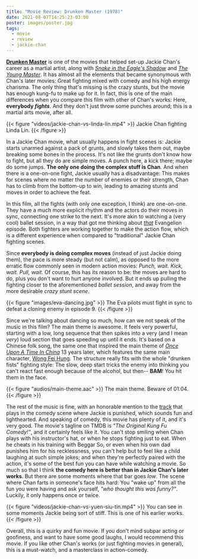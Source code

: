 ```yaml
---
title: "Movie Review: Drunken Master (1978)"
date: 2021-08-07T14:25:23-03:00
poster: images/poster.jpg
tags:
  - movie
  - review
  - jackie-chan
---
```


**[Drunken Master](https://www.themoviedb.org/movie/11230-jui-kuen)** is one of the movies that helped set-up Jackie Chan's career as a martial artist, along with *[Snake in the Eagle's Shadow](https://www.themoviedb.org/movie/11537-se-ying-diu-sau)* and *[The Young Master](https://www.themoviedb.org/movie/11563)*. It has almost all the elements that became synonymous with Chan's later movies: Great fighting mixed with comedy and his high energy charisma. The only thing that's missing is the crazy stunts, but the movie has enough kung-fu to make up for it. In fact, this is one of the main differences when you compare this film with other of Chan's works: Here, **everybody *fights***. And they don't just throw some punches around; this is a martial arts movie, after all.

{{< figure "videos/jackie-chan-vs-linda-lin.mp4" >}}
  Jackie Chan fighting Linda Lin.
{{< /figure >}}

In a Jackie Chan movie, what usually happens in fight scenes is: Jackie starts unarmed against a pack of grunts, and slowly takes them out, maybe breaking some bones in the process. It's not like the grunts don't know how to fight, but all they do are simple moves. A punch here, a kick there; maybe do some jumps. **The only one doing the complex stuff is Chan**. And when there is a one-on-one fight, Jackie usually has a disadvantage: This makes for scenes where no matter the number of enemies or their strength, Chan has to climb from the bottom-up to win, leading to amazing stunts and moves in order to achieve the feat.

In this film, all the fights (with only one exception, I think) are one-on-one. They have a much more explicit rhythm and the actors do their moves in sync, connecting one strike to the next. It's more akin to watching a (very cool) ballet session, in a way that got me thinking about *[that](https://www.themoviedb.org/tv/890-neon-genesis-evangelion/season/1/episode/9)* Evangelion episode. Both fighters are working together to make the action flow, which is a different experience when compared to "traditional" Jackie Chan fighting scenes.

Since **everybody is doing complex moves** (instead of just Jackie doing them), the pace is more steady (but not calm), as opposed to the more erratic flow commonly seen in modern action movies: *Punch, wait. Kick, wait. Pull, wait.* Of course, this has its reason to be: the moves are hard to do, plus you don't want to hurt anyone involved. But it ends up pulling the fighting closer to the aforementioned *ballet session*, and away from the more desirable *crazy stunt scene*.

{{< figure "images/eva-dancing.jpg" >}}
  The Eva pilots must fight in sync to defeat a cloning enemy in episode 9.
{{< /figure >}}

Since we're talking about dancing so much, how can we not speak of the music in this film? The main theme is awesome. It feels very powerful, starting with a low, long sequence that then spikes into a very (and I mean *very*) loud section that goes speeding up until it ends. It's based on a Chinese folk song, the same one that inspired the main theme of *[Once Upon A Time In China](https://www.themoviedb.org/movie/10617-wong-fei-hung)* 13 years later, which features the same main character, [Wong Fei Hung](https://en.wikipedia.org/wiki/Wong_Fei-hung). The structure really fits with the whole "drunken fists" fighting style: The slow, deep start tricks the enemy into thinking you can't react fast enough because of the alcohol, but then-- **BAM**! You hit them in the face.

{{< figure "audios/main-theme.aac" >}}
  The main theme. Beware of 01:04.
{{< /figure >}}

The rest of the music is fine, with an honorable mention to the [track](https://www.youtube.com/watch?v=FY5M3NsZ_Uk) that plays in the comedy scene where Jackie is punished, which sounds fun and lighthearted. And speaking of comedy, this movie has plenty of it, and it's very good. The movie's tagline on TMDB is *"The Original Kung Fu Comedy!"*, and it certainly feels like it. You can't stop smiling when Chan plays with his instructor's hat, or when he stops fighting just to eat. When he cheats in his training with Beggar So, or even when his own dad punishes him for his recklessness, you can't help but to feel like a child laughing at such simple jokes; and when they're perfectly paired with the action, it's some of the best fun you can have while watching a movie. So much so that I think **the comedy here is better than in Jackie Chan's later works**. But there are some moments where that bar goes *low*. The scene where Chan farts in someone's face hits hard: You "wake up" from all the fun you were having and ask yourself, *"who thought this was funny?"*. Luckily, it only happens once or twice.

{{< figure "videos/jackie-chan-vs-yuen-siu-tin.mp4" >}}
  You can see in some moments Jackie being sort of stiff. This is one of his earlier works.
{{< /figure >}}

Overall, this is a quirky and fun movie. If you don't mind subpar acting or goofiness, and want to have some good laughs, I would recommend this movie. If you like other Chan's works (or just fighting movies in general), this is a must-watch, and a masterclass in action-comedy.